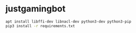 # justgamingbot

```BASH
apt install libffi-dev libnacl-dev python3-dev python3-pip
pip3 install -r requirements.txt
```